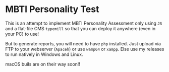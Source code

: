 # MBTI Personality Test
This is an attempt to implement MBTI Personality Assessment only using `JS` and a flat-file CMS `typemill` so that you can deploy it anywhere (even in your PC) to use!

But to generate reports, you will need to have `php` installed. Just upload via FTP to your webserver (`Apaceh`) or use `wamp64` or `xampp`.  Else use my releases to run natively in Windows and Linux.

macOS buils are on their way soon!!
